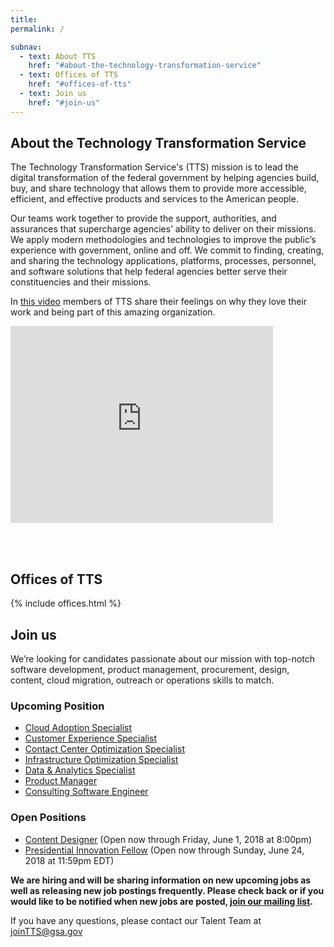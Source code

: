 ```yaml
---
title:
permalink: /

subnav:
  - text: About TTS
    href: "#about-the-technology-transformation-service"
  - text: Offices of TTS
    href: "#offices-of-tts"
  - text: Join us
    href: "#join-us"
---
```


## About the Technology Transformation Service

The Technology Transformation Service's (TTS) mission is to lead the digital transformation of the federal government by helping agencies build, buy, and share technology that allows them to provide more accessible, efficient, and effective products and services to the American people.

Our teams work together to provide the support, authorities, and assurances that supercharge agencies’ ability to deliver on their missions. We apply modern methodologies and technologies to improve the public’s experience with government, online and off. We commit to finding, creating, and sharing the technology applications, platforms, processes, personnel, and software solutions that help federal agencies better serve their constituencies and their missions.

In [this video](https://www.youtube.com/watch?v=WURf2Z1uTaI) members of TTS share their feelings on why they love their work and being part of this amazing organization.

<iframe width="420" height="315" src="https://www.youtube.com/watch?v=WURf2Z1uTaI" frameborder="0" allowfullscreen></iframe>



<div class="paragraph"><p><br>
<br></p></div>

## Offices of TTS

{% include offices.html %}

## Join us

We’re looking for candidates passionate about our mission with top-notch software development, product management, procurement, design, content, cloud migration, outreach or operations skills to match.


### Upcoming Position
- [Cloud Adoption Specialist]({{site.baseurl}}/join/upcoming-CoE-cloud-adoption-specialist/)
- [Customer Experience Specialist]({{site.baseurl}}/join/upcoming-coe-customer-experience-specialist/)
- [Contact Center Optimization Specialist]({{site.baseurl}}/join/upcoming-coe-contact-center-optimization-specialist/)
- [Infrastructure Optimization Specialist]({{site.baseurl}}/join/upcoming-coe-infrastructure-optimization-specialist/)
- [Data & Analytics Specialist]({{site.baseurl}}/join/upcoming-coe-data-and-analytics-specialist/)
- [Product Manager]({{site.baseurl}}/join/upcoming-18F-product-manager/)
- [Consulting Software Engineer]({{site.baseurl}}/join/upcoming-18F-consulting-software-engineer/)



### Open Positions
- [Content Designer]({{site.baseurl}}/join/18f-content-designer-gs15/) (Open now through Friday, June 1, 2018 at 8:00pm)
- [Presidential Innovation Fellow]({{site.baseurl}}/join/pif-presidential-innovation-fellow/) (Open now through Sunday, June 24, 2018 at 11:59pm EDT)

 **We are hiring and will be sharing information on new upcoming jobs as well as releasing new job postings frequently. Please check back or if you would like to be notified when new jobs are posted, [join our mailing list](https://docs.google.com/forms/d/e/1FAIpQLSe7k8ybQ2ZJAmmwfXMMRQytB1nrhCo2Siq7JZc3yJtF_gKyCw/viewform?usp=sf_link).**

If you have any questions, please contact our Talent Team at [joinTTS@gsa.gov](mailto:jointts@gsa.gov)
